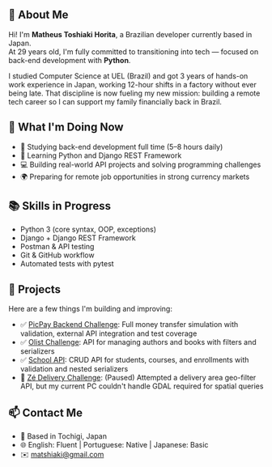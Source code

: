 ## 👋 About Me

Hi! I'm **Matheus Toshiaki Horita**, a Brazilian developer currently based in Japan.  
At 29 years old, I'm fully committed to transitioning into tech — focused on back-end development with **Python**.

I studied Computer Science at UEL (Brazil) and got 3 years of hands-on work experience in Japan, working 12-hour shifts in a factory without ever being late. That discipline is now fueling my new mission: building a remote tech career so I can support my family financially back in Brazil.

## 🔧 What I'm Doing Now

- 📌 Studying back-end development full time (5–8 hours daily)
- 🐍 Learning Python and Django REST Framework
- 💻 Building real-world API projects and solving programming challenges
- 🌍 Preparing for remote job opportunities in strong currency markets

## 📚 Skills in Progress

- Python 3 (core syntax, OOP, exceptions)
- Django + Django REST Framework
- Postman & API testing
- Git & GitHub workflow
- Automated tests with pytest

## 🧪 Projects

Here are a few things I'm building and improving:

- ✅ [PicPay Backend Challenge](https://github.com/mathorita/picpay-desafio-backend): Full money transfer simulation with validation, external API integration and test coverage
- ✅ [Olist Challenge](https://github.com/mathorita/Olist-Challenge): API for managing authors and books with filters and serializers
- ✅ [School API](https://github.com/mathorita/School-API): CRUD API for students, courses, and enrollments with validation and nested serializers
- 🛑 [Zé Delivery Challenge](https://github.com/mathorita): (Paused) Attempted a delivery area geo-filter API, but my current PC couldn't handle GDAL required for spatial queries

## 📫 Contact Me

- 📍 Based in Tochigi, Japan  
- 🌐 English: Fluent | Portuguese: Native | Japanese: Basic  
- ✉️ matshiaki@gmail.com  


